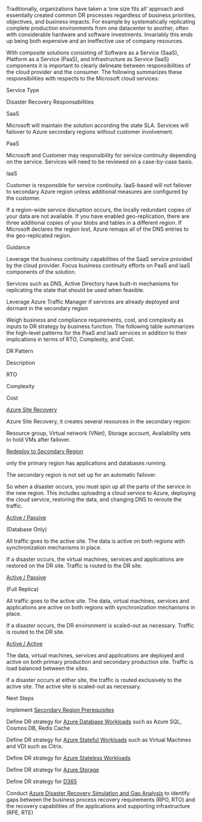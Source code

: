 
Traditionally, organizations have taken a ‘one size fits all’ approach and essentially created common DR processes regardless of business priorities, objectives, and business impacts. For example by systematically replicating complete production environments from one datacenter to another, often with considerable hardware and software investments.  Invariably this ends up being both expensive and an ineffective use of company resources. 


With composite solutions consisting of Software as a Service (SaaS), Platform as a Service (PaaS), and Infrastructure as Service (IaaS) components it is important to clearly delineate between responsibilities of the cloud provider and the consumer. The following summarizes these responsibilities with respects to the Microsoft cloud services: 


 







Service Type 
 


Disaster Recovery Responsabilities 
 



SaaS 
 


Microsoft will maintain the solution according the state SLA. Services will failover to Azure secondary regions without customer involvement. 
 



PaaS 
 


Microsoft and Customer may responsibility for service continuity depending on the service. Services will need to be reviewed on a case-by-case basis. 
 



IaaS 
 


Customer is responsible for service continuity. IaaS-based will not failover to secondary Azure region unless additional measures are configured by the customer. 
 


 


If a region-wide service disruption occurs, the locally redundant copies of your data are not available. If you have enabled geo-replication, there are three additional copies of your blobs and tables in a different region. If Microsoft declares the region lost, Azure remaps all of the DNS entries to the geo-replicated region. 


 


Guidance 


 

Leverage the business continuity capabilities of the SaaS service provided by the cloud provider. Focus business continuity efforts on PaaS and IaaS components of the solution. 


Services such as DNS, Active Directory have built-in mechanisms for replicating the state that should be used when feasible. 


Leverage Azure Traffic Manager if services are already deployed and dormant in the secondary region 


Weigh business and compliance requirements, cost, and complexity as inputs to DR strategy by business function. The following table summarizes the high-level patterns for the PaaS and IaaS services in addition to their implications in terms of RTO, Complexity, and Cost. 



 







DR Pattern 
 


Description 
 


RTO 
 


Complexity 
 


Cost 
 



[Azure Site Recovery](https://docs.microsoft.com/en-us/azure/architecture/resiliency/disaster-recovery-azure-applications#failover-using-azure-site-recovery) 


 
 


Azure Site Recovery, it creates several resources in the secondary region: 


Resource group, Virtual network (VNet), Storage account, Availability sets to hold VMs after failover. 
 


 
 


 
 


 
 



[Redeploy to Secondary Region](https://docs.microsoft.com/en-us/azure/architecture/resiliency/disaster-recovery-azure-applications#redeployment-to-a-secondary-azure-region) 


  
 


only the primary region has applications and databases running.  


The secondary region is not set up for an automatic failover.  


So when a disaster occurs, you must spin up all the parts of the service in the new region. This includes uploading a cloud service to Azure, deploying the cloud service, restoring the data, and changing DNS to reroute the traffic. 
 


 
 


 
 


 
 



[Active / Passive](https://docs.microsoft.com/en-us/azure/architecture/resiliency/disaster-recovery-azure-applications#database-only)  


(Database Only) 


 


 
 


All traffic goes to the active site. The data is active on both regions with synchronization mechanisms in place. 


If a disaster occurs, the virtual machines, services and applications are restored on the DR site. Traffic is routed to the DR site. 
 


 
 


 
 


 
 



[Active / Passive](https://docs.microsoft.com/en-us/azure/architecture/resiliency/disaster-recovery-azure-applications#full-replica)  


(Full Replica)  


 
 


All traffic goes to the active site. The data, virtual machines, services and applications are active on both regions with synchronization mechanisms in place. 


If a disaster occurs, the DR environment is scaled-out as necessary. Traffic is routed to the DR site.  
 


 
 


 
 


 
 



[Active / Active](https://docs.microsoft.com/en-us/azure/architecture/resiliency/disaster-recovery-azure-applications#active-active)  
 


The data, virtual machines, services and applications are deployed and active on both primary production and secondary production site. Traffic is load balanced between the sites.  


If a disaster occurs at either site, the traffic is routed exclusively to the active site. The active site is scaled-out as necessary.  
 


 
 


 
 


 
 


 


 


Next Steps 


 

Implement [Secondary Region Prerequisites](https://github.com/alvarovitta/Disaster-Recovery-/blob/master/2.2-Azure-Secondary-Region-Prerequisites.md) 


Define DR strategy for [Azure Database Workloads](https://github.com/alvarovitta/Disaster-Recovery-/blob/master/2.3-Azure-Database-Workloads.md) such as Azure SQL, Cosmos DB, Redis Cache 


Define DR strategy for [Azure Stateful Workloads](https://github.com/alvarovitta/Disaster-Recovery-/blob/master/2.4-Azure-Stateful-Workloads.md) such as Virtual Machines and VDI such as Citrix. 


Define DR strategy for [Azure Stateless Workloads](https://github.com/alvarovitta/Disaster-Recovery-/blob/master/2.5-Azure-Stateless-Workloads.md) 


Define DR strategy for [Azure Storage](https://github.com/alvarovitta/Disaster-Recovery-/blob/master/2.6-Azure-Storage.md) 


Define DR strategy for [D365](https://github.com/alvarovitta/Disaster-Recovery-/blob/master/2.7-D365.md) 


Conduct [Azure Disaster Recovery Simulation and Gap Analysis](https://github.com/alvarovitta/Disaster-Recovery-/blob/master/3.0-Azure-Disaster-Recovery-Simulation-and-Gap-Analysis.md) to identify gaps between the business process recovery requirements (RPO, RTO) and the recovery capabilities of the applications and supporting infrastructure (RPE, RTE) 



 
